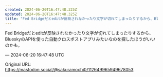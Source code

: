 ```yaml
---
created: 2024-06-20T16:47:48.325Z
updated: 2024-06-20T16:47:48.325Z
title: "Fed Bridgeだとeditが反映されなかったり文字が切れてしまったりするから、BlueskyのAPIを使った自動クロスポストアプリみたいなのを探したほうが[...]"
---
```


<p>Fed Bridgeだとeditが反映されなかったり文字が切れてしまったりするから、BlueskyのAPIを使った自動クロスポストアプリみたいなのを探したほうがいいのかも。</p>

&mdash; 2024-06-20 16:47:48 UTC

Original URL: https://mastodon.social/@sakuramochi0/112649965949678053
